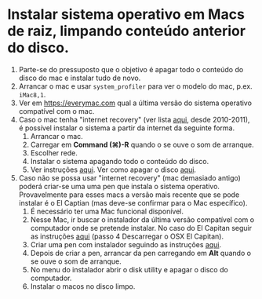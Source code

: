 # Instalar sistema operativo em Macs de raiz, limpando conteúdo anterior do disco.

1. Parte-se do pressuposto que o objetivo é apagar todo o conteúdo do disco do mac e instalar tudo de novo.
2. Arrancar o mac e usar `system_profiler` para ver o modelo do mac, p.ex. `iMac8,1`.
3. Ver em https://everymac.com qual a última versão do sistema operativo compatível com o mac.
4. Caso o mac tenha "internet recovery" (ver lista [aqui](https://www.idownloadblog.com/2016/02/25/how-to-start-up-your-mac-in-internet-recovery-mode/), desde 2010-2011), é possível instalar o sistema a partir da internet da seguinte forma.
   1. Arrancar o mac.
   2. Carregar em **Command (⌘)-R** quando o se ouve o som de arranque.
   3. Escolher rede.
   4. Instalar o sistema apagando todo o conteúdo do disco.
   5. Ver instruções [aqui](https://support.apple.com/pt-pt/HT201314). Ver como apagar o disco [aqui](https://support.apple.com/pt-pt/HT208496).
5. Caso  não se possa usar "internet recovery" (mac demasiado antigo) poderá criar-se uma uma pen que instala o sistema operativo. Provavelmente para esses macs a versão mais recente que se pode instalar é o El Captian (mas deve-se confirmar para o Mac específico).
   1. É necessário ter uma Mac funcional disponível.
   2. Nesse Mac, ir buscar o instalador da última versão compatível com o computador onde se pretende instalar. No caso do El Capitan seguir as instruções [aqui](https://support.apple.com/pt-pt/HT206886) (passo 4 Descarregar o OSX El Capitan).
   3. Criar uma pen com instalador seguindo as instruções [aqui](https://support.apple.com/pt-pt/HT201372).
   4. Depois de criar a pen, arrancar da pen carregando  em **Alt** quando o se ouve o som de arranque.
   5. No menu do instalador abrir o disk utility e apagar o disco do computador.
   6. Instalar o macos no disco limpo.